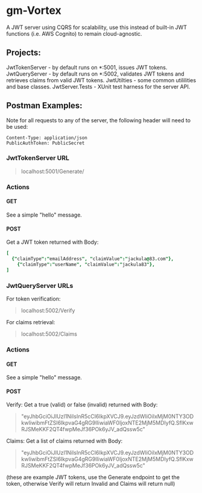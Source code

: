 # gm-Vortex

A JWT server using CQRS for scalability, use this instead of built-in JWT functions (i.e. AWS Cognito) to remain cloud-agnostic.

## Projects:

JwtTokenServer - by default runs on *:5001, issues JWT tokens.
JwtQueryServer - by default runs on *:5002, validates JWT tokens and retrieves claims from valid JWT tokens.
JwtUtilties - some common utililities and base classes.
JwtServer.Tests - XUnit test harness for the server API.

## Postman Examples:

Note for all requests to any of the server, the following header will need to be used:
```
Content-Type: application/json
PublicAuthToken: PublicSecret
```

### JwtTokenServer URL

> localhost:5001/Generate/

### Actions
#### GET
See a simple "hello" message.

#### POST

Get a JWT token returned with Body:
```j
[
  {"claimType":"emailAddress", "claimValue":"jackula@83.com"},
	{"claimType":"userName", "claimValue":"jackula83"},
]
```

### JwtQueryServer URLs

For token verification:
> localhost:5002/Verify

For claims retrieval:
> localhost:5002/Claims

### Actions
#### GET
See a simple "hello" message.

#### POST

Verify: Get a true (valid) or false (invalid) returned with Body:
> "eyJhbGciOiJIUzI1NiIsInR5cCI6IkpXVCJ9.eyJzdWIiOiIxMjM0NTY3ODkwIiwibmFtZSI6IkpvaG4gRG9lIiwiaWF0IjoxNTE2MjM5MDIyfQ.SflKxwRJSMeKKF2QT4fwpMeJf36POk6yJV_adQssw5c"

Claims: Get a list of claims returned with Body:
> "eyJhbGciOiJIUzI1NiIsInR5cCI6IkpXVCJ9.eyJzdWIiOiIxMjM0NTY3ODkwIiwibmFtZSI6IkpvaG4gRG9lIiwiaWF0IjoxNTE2MjM5MDIyfQ.SflKxwRJSMeKKF2QT4fwpMeJf36POk6yJV_adQssw5c"

(these are example JWT tokens, use the Generate endpoint to get the token, otherwise Verify will return Invalid and Claims will return null)
